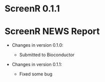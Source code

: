 # ScreenR 0.1.1

# ScreenR NEWS Report

* Changes in version 0.1.0:
  * Submitted to Bioconductor 
  
* Changes in version 0.1.1:
  * Fixed some bug 


